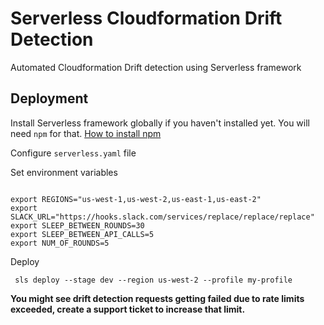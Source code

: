 # Serverless Cloudformation Drift Detection
Automated Cloudformation Drift detection using Serverless framework

## Deployment
Install Serverless framework globally if you haven't installed yet. You will need `npm` for that. [How to install npm](https://docs.npmjs.com/downloading-and-installing-node-js-and-npm)

Configure `serverless.yaml` file

Set environment variables

```

export REGIONS="us-west-1,us-west-2,us-east-1,us-east-2"
export SLACK_URL="https://hooks.slack.com/services/replace/replace/replace"
export SLEEP_BETWEEN_ROUNDS=30
export SLEEP_BETWEEN_API_CALLS=5
export NUM_OF_ROUNDS=5
```
Deploy

``` sls deploy --stage dev --region us-west-2 --profile my-profile```


__You might see drift detection requests getting failed due to rate limits exceeded, create a support ticket to increase that limit.__

